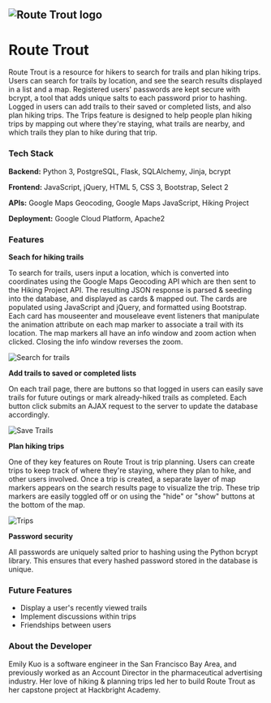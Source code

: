 ## ![Route Trout logo](https://user-images.githubusercontent.com/58803587/76805145-4e54e600-679b-11ea-9c78-8c5677de99d3.png "Route Trout")
# Route Trout

Route Trout is a resource for hikers to search for trails and plan hiking trips. Users can search for trails by location, and see the search results displayed in a list and a map. Registered users' passwords are kept secure with bcrypt, a tool that adds unique salts to each password prior to hashing.  Logged in users can add trails to their saved or completed lists, and also plan hiking trips. The Trips feature is designed to help people plan hiking trips by mapping out where they're staying, what trails are nearby, and which trails they plan to hike during that trip.

### Tech Stack

**Backend:** Python 3, PostgreSQL, Flask, SQLAlchemy, Jinja, bcrypt

**Frontend:** JavaScript, jQuery, HTML 5, CSS 3, Bootstrap, Select 2

**APIs:** Google Maps Geocoding, Google Maps JavaScript, Hiking Project

**Deployment:** Google Cloud Platform, Apache2

### Features

**Seach for hiking trails**

To search for trails, users input a location, which is converted into coordinates using the Google Maps Geocoding API which are then sent to the Hiking Project API. The resulting JSON response is parsed & seeding into the database, and displayed as cards & mapped out. The cards are populated using JavaScript and jQuery, and formatted using Bootstrap. Each card has mouseenter and mouseleave event listeners that manipulate the animation attribute on each map marker to associate a trail with its location. The map markers all have an info window and zoom action when clicked. Closing the info window reverses the zoom.

![Search for trails](https://user-images.githubusercontent.com/58803587/76893349-70a53d00-6849-11ea-9c20-3c328d695a2a.gif "Search for hiking trails")

**Add trails to saved or completed lists**

On each trail page, there are buttons so that logged in users can easily save trails for future outings or mark already-hiked trails as completed. Each button click submits an AJAX request to the server to update the database accordingly.

![Save Trails](https://user-images.githubusercontent.com/58803587/76901133-e1535600-6857-11ea-921a-90676eec85f3.gif "Mark trails saved or completed")

**Plan hiking trips**

One of they key features on Route Trout is trip planning. Users can create trips to keep track of where they're staying, where they plan to hike, and other users involved. Once a trip is created, a separate layer of map markers appears on the search results page to visualize the trip. These trip markers are easily toggled off or on using the "hide" or "show" buttons at the bottom of the map.

![Trips](https://user-images.githubusercontent.com/58803587/76902715-d4cffd00-6859-11ea-88f5-0125ed62e983.gif "Plan hiking trips")

**Password security**

All passwords are uniquely salted prior to hashing using the Python bcrypt library. This ensures that every hashed password stored in the database is unique.

### Future Features

- Display a user's recently viewed trails
- Implement discussions within trips
- Friendships between users

### About the Developer

Emily Kuo is a software engineer in the San Francisco Bay Area, and previously worked as an Account Director in the pharmaceutical advertising industry. Her love of hiking & planning trips led her to build Route Trout as her capstone project at Hackbright Academy.